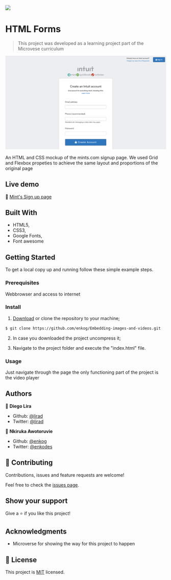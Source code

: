 ![](https://img.shields.io/badge/Microverse-blueviolet)

# HTML Forms

> This project was developed as a learning project part of the Microvese curriculum

![screenshot](./images/screenshot.png)

An HTML and CSS mockup of the mints.com signup page. We used Grid and Flexbox propeties to achieve the same layout and proportions of the original page

## Live demo

🔗 [Mint's Sign up page](https://raw.githack.com/lirad/html-forms/features/index.html)

## Built With

- HTML5,
- CSS3,
- Google Fonts,
- Font awesome


## Getting Started

To get a local copy up and running follow these simple example steps.

### Prerequisites

Webbrowser and access to internet

### Install

1) [Download](https://github.com/enkog/Embedding-images-and-videos/archive/master.zip) or clone the repository to your machine;

```sh
$ git clone https://github.com/enkog/Embedding-images-and-videos.git 
```

2) In case you downloaded the project uncompress it;

3) Navigate to the project folder and execute the "index.html" file.

### Usage

Just navigate through the page the only functioning part of the project is the video player

## Authors

👤 **Diego Lira**

- Github: [@lirad](https://github.com/lirad)
- Twitter: [@lirad](https://twitter.com/lirad)


👤 **Nkiruka Awotoruvie**

- Github: [@enkog](https://github.com/enkog)
- Twitter: [@enkodes](https://twitter.com/enkodes)


## 🤝 Contributing

Contributions, issues and feature requests are welcome!

Feel free to check the [issues page](issues/).

## Show your support

Give a ⭐️ if you like this project!

## Acknowledgments

- Microverse for showing the way for this project to happen

## 📝 License

This project is [MIT](lic.url) licensed.
